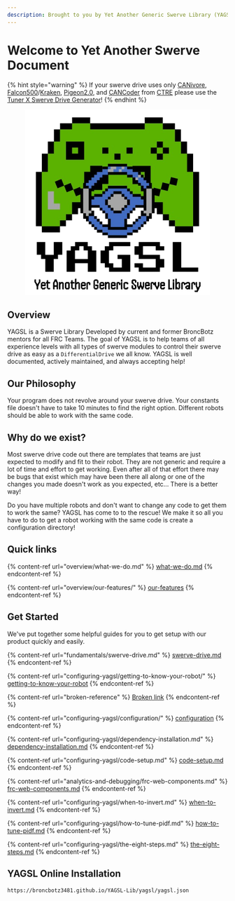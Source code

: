 ```yaml
---
description: Brought to you by Yet Another Generic Swerve Library (YAGSL)
---
```


# Welcome to Yet Another Swerve Document

{% hint style="warning" %}
If your swerve drive uses only [CANivore](https://store.ctr-electronics.com/canivore/), [Falcon500](https://store.ctr-electronics.com/falcon-500-powered-by-talon-fx/)/[Kraken](https://store.ctr-electronics.com/kraken-x60/), [Pigeon2.0](https://store.ctr-electronics.com/pigeon-2/), and [CANCoder](https://store.ctr-electronics.com/cancoder/) from [CTRE](https://pro.docs.ctr-electronics.com/en/latest/index.html) please use the [Tuner X Swerve Drive Generator](https://pro.docs.ctr-electronics.com/en/latest/docs/tuner/tuner-swerve/index.html)!
{% endhint %}

<figure><img src=".gitbook/assets/YAGSL.png" alt=""><figcaption></figcaption></figure>

## Overview

YAGSL is a Swerve Library Developed by current and former BroncBotz mentors for all FRC Teams. The goal of YAGSL is to help teams of all experience levels with all types of swerve modules to control their swerve drive as easy as a `DifferentialDrive` we all know.  YAGSL is well documented, actively maintained, and always accepting help!

## Our Philosophy

Your program does not revolve around your swerve drive. Your constants file doesn't have to take 10 minutes to find the right option. Different robots should be able to work with the same code.&#x20;

## Why do we exist?

Most swerve drive code out there are templates that teams are just expected to modify and fit to their robot. They are not generic and require a lot of time and effort to get working. Even after all of that effort there may be bugs that exist which may have been there all along or one of the changes you made doesn't work as you expected, etc... There is a better way!&#x20;

Do you have multiple robots and don't want to change any code to get them to work the same? YAGSL has come to to the rescue! We make it so all you have to do to get a robot working with the same code is create a configuration directory!

## Quick links

{% content-ref url="overview/what-we-do.md" %}
[what-we-do.md](overview/what-we-do.md)
{% endcontent-ref %}

{% content-ref url="overview/our-features/" %}
[our-features](overview/our-features/)
{% endcontent-ref %}

## Get Started

We've put together some helpful guides for you to get setup with our product quickly and easily.

{% content-ref url="fundamentals/swerve-drive.md" %}
[swerve-drive.md](fundamentals/swerve-drive.md)
{% endcontent-ref %}

{% content-ref url="configuring-yagsl/getting-to-know-your-robot/" %}
[getting-to-know-your-robot](configuring-yagsl/getting-to-know-your-robot/)
{% endcontent-ref %}

{% content-ref url="broken-reference" %}
[Broken link](broken-reference)
{% endcontent-ref %}

{% content-ref url="configuring-yagsl/configuration/" %}
[configuration](configuring-yagsl/configuration/)
{% endcontent-ref %}

{% content-ref url="configuring-yagsl/dependency-installation.md" %}
[dependency-installation.md](configuring-yagsl/dependency-installation.md)
{% endcontent-ref %}

{% content-ref url="configuring-yagsl/code-setup.md" %}
[code-setup.md](configuring-yagsl/code-setup.md)
{% endcontent-ref %}

{% content-ref url="analytics-and-debugging/frc-web-components.md" %}
[frc-web-components.md](analytics-and-debugging/frc-web-components.md)
{% endcontent-ref %}

{% content-ref url="configuring-yagsl/when-to-invert.md" %}
[when-to-invert.md](configuring-yagsl/when-to-invert.md)
{% endcontent-ref %}

{% content-ref url="configuring-yagsl/how-to-tune-pidf.md" %}
[how-to-tune-pidf.md](configuring-yagsl/how-to-tune-pidf.md)
{% endcontent-ref %}

{% content-ref url="configuring-yagsl/the-eight-steps.md" %}
[the-eight-steps.md](configuring-yagsl/the-eight-steps.md)
{% endcontent-ref %}

## YAGSL Online Installation

```
https://broncbotz3481.github.io/YAGSL-Lib/yagsl/yagsl.json
```
